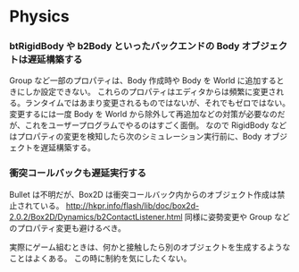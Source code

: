 ﻿Physics
==========

### btRigidBody や b2Body といったバックエンドの Body オブジェクトは遅延構築する

Group など一部のプロパティは、Body 作成時や Body を World に追加するときにしか設定できない。
これらのプロパティはエディタからは頻繁に変更される。ランタイムではあまり変更されるものではないが、それでもゼロではない。
変更するには一度 Body を World から除外して再追加などの対策が必要なのだが、これをユーザープログラムでやるのはすごく面倒。
なので RigidBody などはプロパティの変更を検知したら次のシミュレーション実行前に、Body オブジェクトを遅延構築する。

### 衝突コールバックも遅延実行する

Bullet は不明だが、Box2D は衝突コールバック内からのオブジェクト作成は禁止されている。
http://hkpr.info/flash/lib/doc/box2d-2.0.2/Box2D/Dynamics/b2ContactListener.html
同様に姿勢変更や Group などのプロパティ変更も避けるべき。

実際にゲーム組むときは、何かと接触したら別のオブジェクトを生成するようなことはよくある。
この時に制約を気にしたくない。




